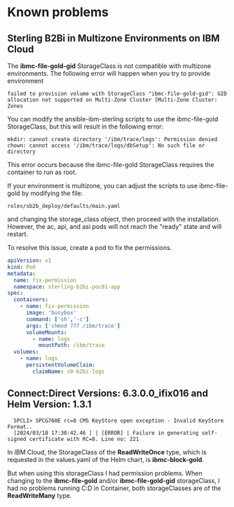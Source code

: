 # Known problems

## Sterling B2Bi in Multizone Environments on IBM Cloud

The **ibmc-file-gold-gid** StorageClass is not compatible with multizone environments. The following error will happen when you try to provide environment

```
failed to provision volume with StorageClass "ibmc-file-gold-gid": GID allocation not supported on Multi-Zone Cluster [Multi-Zone Cluster: Zones
```

You can modify the ansible-ibm-sterling scripts to use the ibmc-file-gold StorageClass, but this will result in the following error:

```
mkdir: cannot create directory '/ibm/trace/logs': Permission denied
chown: cannot access '/ibm/trace/logs/dbSetup': No such file or directory
```

This error occurs because the ibmc-file-gold StorageClass requires the container to run as root.

If your environment is multizone, you can adjust the scripts to use ibmc-file-gold by modifying the file:

```
roles/sb2b_deploy/defaults/main.yaml
````

and changing the storage_class object, then proceed with the installation. However, the ac, api, and asi pods will not reach the "ready" state and will restart.

To resolve this issue, create a pod to fix the permissions.


```yaml
apiVersion: v1
kind: Pod
metadata:
  name: fix-permission
  namespace: sterling-b2bi-poc01-app
spec:
  containers:
    - name: fix-permission
      image: 'busybox'
      command: ['sh','-c']
      args: ['chmod 777 /ibm/trace']
      volumeMounts:
        - name: logs
          mountPath: /ibm/trace
  volumes:
    - name: logs
      persistentVolumeClaim:
        claimName: s0-b2bi-logs
```


## Connect:Direct Versions: 6.3.0.0_ifix016 and Helm Version: 1.3.1

```
  SPCLI> SPCG760E rc=8 CMS KeyStore open exception - Invalid KeyStore Format..
  [2024/03/18 17:30:42.46 ] | [ERROR] | Failure in generating self-signed certificate with RC=8. Line no: 221
```

In IBM Cloud, the StorageClass of the **ReadWriteOnce** type, which is requested in the values.yaml of the Helm chart, is **ibmc-block-gold**.

But when using this storageClass I had permission problems. When changing to the **ibmc-file-gold** and/or **ibmc-file-gold-gid** storageClass, I had no problems running C:D in Container, both storageClasses are of the **ReadWriteMany** type.


